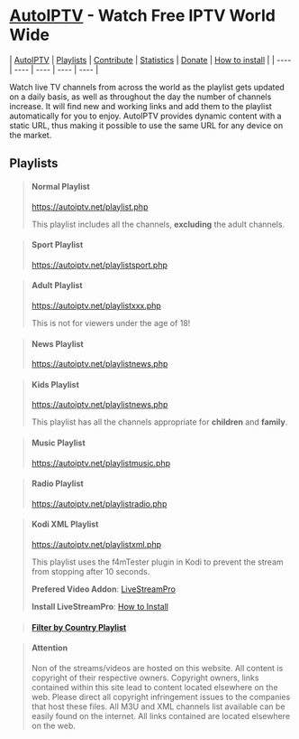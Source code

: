 # [AutoIPTV](https://autoiptv.net) - Watch Free IPTV World Wide

| [AutoIPTV](https://autoiptv.net) | [Playlists](https://autoiptv.net/pages/playlists) | [Contribute](https://autoiptv.net/pages/contribute) | [Statistics](https://autoiptv.net/pages/statistics) | [Donate](https://autoiptv.net/pages/donate) | [How to install](https://autoiptv.net/pages/setup) |
| ---- | ---- | ---- | ---- | ---- |

Watch live TV channels from across the world as the playlist gets updated on a daily basis, as well as throughout the day the number of channels increase. It will find new and working links and add them to the playlist automatically for you to enjoy. AutoIPTV provides dynamic content with a static URL, thus making it possible to use the same URL for any device on the market.

## Playlists

> #### Normal Playlist
> https://autoiptv.net/playlist.php
>
> This playlist includes all the channels, **excluding** the adult channels.

> #### Sport Playlist
> https://autoiptv.net/playlistsport.php

> #### Adult Playlist
> https://autoiptv.net/playlistxxx.php
>
> This is not for viewers under the age of 18!

> #### News Playlist
> https://autoiptv.net/playlistnews.php

> #### Kids Playlist
> https://autoiptv.net/playlistnews.php
>
> This playlist has all the channels appropriate for **children** and **family**.

> #### Music Playlist
> https://autoiptv.net/playlistmusic.php

> #### Radio Playlist
> https://autoiptv.net/playlistradio.php

> #### Kodi XML Playlist
> https://autoiptv.net/playlistxml.php
>
> This playlist uses the f4mTester plugin in Kodi to prevent the stream from stopping after 10 seconds.
>
> **Prefered Video Addon**: [LiveStreamPro](https://kodi-addons.club/addon/plugin.video.live.streamspro/)
>
> **Install LiveStreamPro**: [How to Install](https://autoiptv.net/pages/setup/#kodi)

> #### [Filter by Country Playlist](https://autoiptv.net/pages/playlists#country)

> #### Attention
>
> Non of the streams/videos are hosted on this website. All content is copyright of their respective owners. Copyright owners, links contained within this site lead to content located elsewhere on the web. Please direct all copyright infringement issues to the companies that host these files. All M3U and XML channels list available can be easily found on the internet. All links contained are located elsewhere on the web.
